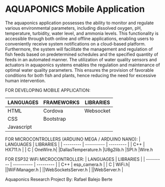 # AQUAPONICS Mobile Application

The aquaponics application possesses the ability to monitor and regulate various environmental parameters, including dissolved oxygen, pH, temperature, turbidity, water level, and ammonia levels. This functionality is accessible through both online and offline applications, enabling users to conveniently receive system notifications on a cloud-based platform. Furthermore, the system will facilitate the management and regulation of fish feeds based on predetermined schedules and the specified quantity of feeds in an automated manner. The utilization of water quality sensors and actuators in aquaponics systems enables the regulation and maintenance of optimal water quality parameters. This ensures the provision of favorable conditions for both fish and plants, hence reducing the need for excessive human intervention.


FOR DEVELOPING MOBILE APPLICATION:

| LANGUAGES | FRAMEWORKS | LIBRARIES |
| --------- | ---------- | --------- | 
| HTML      | Cordova    | Websocket |
| CSS       | Bootstrap  |           |
| Javascript|            |           |

FOR MICROCONTROLLERS (ARDUINO MEGA / ARDUINO NANO):
| LANGUAGES |  LIBRARIES |
| --------- | ---------- | --------- | 
| C++      |     HX711.h |
| C       |    OneWire.h|
|DallasTemperature.h
|U8g2lib.h
|SPI.h
|Wire.h

FOR ESP32 WiFi MICROCONTROLLER:
| LANGUAGES |  LIBRARIES |
| --------- | ---------- | --------- | 
| C++      |     esp_camera.h |
| C       |    WiFi.h|
||WiFiManager.h |
||WebSocketsServer.h |
||WebServer.h |


Aquaponics Research Project By: Rafael Balejo Berte
